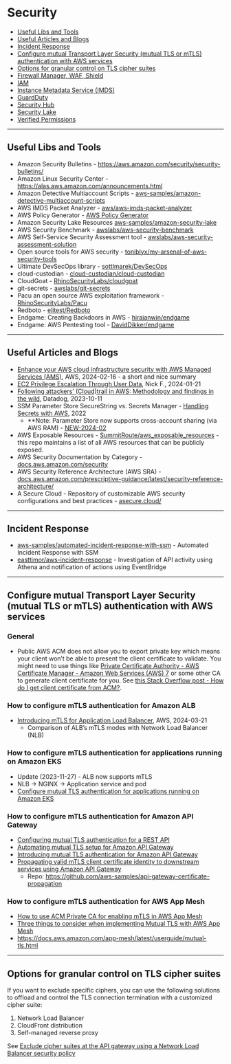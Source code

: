 
# Security

- [Useful Libs and Tools](#useful-libs-and-tools)
- [Useful Articles and Blogs](#useful-articles-and-blogs)
- [Incident Response](#incident-response)
- [Configure mutual Transport Layer Security (mutual TLS or mTLS) authentication with AWS services](#configure-mutual-transport-layer-security-mutual-tls-or-mtls-authentication-with-aws-services)
- [Options for granular control on TLS cipher suites](#options-for-granular-control-on-tls-cipher-suites)
- [Firewall Manager, WAF, Shield](./WAF-FirewallManager-Shield/README.md)
- [IAM](./IAM/)
- [Instance Metadata Service (IMDS)](./Security/aws_metadata/)
- [GuardDuty](./GuardDuty/)
- [Security Hub](./SecurityHub/)
- [Security Lake](./SecurityLake/)
- [Verified Permissions](./VerifiedPermissions/)

---
## Useful Libs and Tools

- Amazon Security Bulletins - https://aws.amazon.com/security/security-bulletins/
- Amazon Linux Security Center - https://alas.aws.amazon.com/announcements.html
- Amazon Detective Multiaccount Scripts - [aws-samples/amazon-detective-multiaccount-scripts](https://github.com/aws-samples/amazon-detective-multiaccount-scripts)
- AWS IMDS Packet Analyzer - [aws/aws-imds-packet-analyzer](https://github.com/aws/aws-imds-packet-analyzer)
- AWS Policy Generator - [AWS Policy Generator](https://awspolicygen.s3.amazonaws.com/policygen.html)
- Amazon Security Lake Resources [aws-samples/amazon-security-lake](https://github.com/aws-samples/amazon-security-lake)
- AWS Security Benchmark - [awslabs/aws-security-benchmark](https://github.com/awslabs/aws-security-benchmark)
- AWS Self-Service Security Assessment tool - [awslabs/aws-security-assessment-solution](https://github.com/awslabs/aws-security-assessment-solution)
- Open source tools for AWS security - [toniblyx/my-arsenal-of-aws-security-tools](https://github.com/toniblyx/my-arsenal-of-aws-security-tools)
- Ultimate DevSecOps library - [sottlmarek/DevSecOps](https://github.com/sottlmarek/DevSecOps)
- cloud-custodian - [cloud-custodian/cloud-custodian](https://github.com/cloud-custodian/cloud-custodian)
- CloudGoat - [RhinoSecurityLabs/cloudgoat](https://github.com/RhinoSecurityLabs/cloudgoat)
- git-secrets - [awslabs/git-secrets](https://github.com/awslabs/git-secrets)
- Pacu an open source AWS exploitation framework - [RhinoSecurityLabs/Pacu](https://github.com/RhinoSecurityLabs/pacu)
- Redboto - [elitest/Redboto](https://github.com/elitest/Redboto)
- Endgame: Creating Backdoors in AWS - [hirajanwin/endgame](https://github.com/hirajanwin/endgame)
- Endgame: AWS Pentesting tool - [DavidDikker/endgame](https://github.com/DavidDikker/endgame)


---
## Useful Articles and Blogs

- [Enhance your AWS cloud infrastructure security with AWS Managed Services (AMS)](https://aws.amazon.com/blogs/mt/enhance-your-aws-cloud-infrastructure-security-with-aws-managed-services-ams/), AWS, 2024-02-16 - a short and nice summary
- [EC2 Privilege Escalation Through User Data](https://hackingthe.cloud/aws/exploitation/local_ec2_priv_esc_through_user_data/), Nick F., 2024-01-21
- [Following attackers’ (Cloud)trail in AWS: Methodology and findings in the wild](https://securitylabs.datadoghq.com/articles/following-attackers-trail-in-aws-methodology-findings-in-the-wild/), Datadog, 2023-10-11
- SSM Parameter Store SecureString vs. Secrets Manager - [Handling Secrets with AWS](https://www.lastweekinaws.com/blog/handling-secrets-with-aws/), 2022
    - **Note: Parameter Store now supports cross-account sharing (via AWS RAM) - [NEW-2024-02](https://aws.amazon.com/about-aws/whats-new/2024/02/aws-systems-manager-parameter-store-cross-account-sharing/)
- AWS Exposable Resources - [SummitRoute/aws_exposable_resources](https://github.com/SummitRoute/aws_exposable_resources) - this repo maintains a list of all AWS resources that can be publicly exposed.
- AWS Security Documentation by Category - [docs.aws.amazon.com/security](https://docs.aws.amazon.com/security/)
- AWS Security Reference Architecture (AWS SRA) - [docs.aws.amazon.com/prescriptive-guidance/latest/security-reference-architecture/](https://docs.aws.amazon.com/prescriptive-guidance/latest/security-reference-architecture/architecture.html)
- A Secure Cloud - Repository of customizable AWS security configurations and best practices - [asecure.cloud/](https://asecure.cloud/)


---
## Incident Response

- [aws-samples/automated-incident-response-with-ssm](https://github.com/aws-samples/automated-incident-response-with-ssm) - Automated Incident Response with SSM
- [easttimor/aws-incident-response](https://github.com/easttimor/aws-incident-response) - Investigation of API activity using Athena and notification of actions using EventBridge


---
## Configure mutual Transport Layer Security (mutual TLS or mTLS) authentication with AWS services

### General

- Public AWS ACM does not allow you to export private key which means your client won’t be able to present the client certificate to validate. You might need to use things like [Private Certificate Authority - AWS Certificate Manager - Amazon Web Services (AWS) 7](https://aws.amazon.com/certificate-manager/private-certificate-authority/) or some other CA to generate client certificate for you. See [this Stack Overflow post - How do I get client certificate from ACM?](https://stackoverflow.com/questions/64606582/how-do-i-get-client-certificate-from-acm).

### How to configure mTLS authentication for Amazon ALB

- [Introducing mTLS for Application Load Balancer](https://aws.amazon.com/blogs/networking-and-content-delivery/introducing-mtls-for-application-load-balancer/), AWS, 2024-03-21
    - Comparison of ALB’s mTLS modes with Network Load Balancer (NLB)

### How to configure mTLS authentication for applications running on Amazon EKS

- Update (2023-11-27) - ALB now supports mTLS
- NLB → NGINX → Application service and pod
- [Configure mutual TLS authentication for applications running on Amazon EKS](https://docs.aws.amazon.com/prescriptive-guidance/latest/patterns/configure-mutual-tls-authentication-for-applications-running-on-amazon-eks.html)

### How to configure mTLS authentication for Amazon API Gateway

- [Configuring mutual TLS authentication for a REST API](https://docs.aws.amazon.com/apigateway/latest/developerguide/rest-api-mutual-tls.html)
- [Automating mutual TLS setup for Amazon API Gateway](https://aws.amazon.com/blogs/compute/automating-mutual-tls-setup-for-amazon-api-gateway/)
- [Introducing mutual TLS authentication for Amazon API Gateway](https://aws.amazon.com/blogs/compute/introducing-mutual-tls-authentication-for-amazon-api-gateway/)
- [Propagating valid mTLS client certificate identity to downstream services using Amazon API Gateway](https://aws.amazon.com/blogs/compute/propagating-valid-mtls-client-certificate-identity-to-downstream-services-using-amazon-api-gateway/)
    - Repo: https://github.com/aws-samples/api-gateway-certificate-propagation

### How to configure mTLS authentication for AWS App Mesh

- [How to use ACM Private CA for enabling mTLS in AWS App Mesh](https://aws.amazon.com/blogs/security/how-to-use-acm-private-ca-for-enabling-mtls-in-aws-app-mesh/)
- [Three things to consider when implementing Mutual TLS with AWS App Mesh](https://aws.amazon.com/blogs/containers/three-things-to-consider-when-implementing-mutual-tls-with-aws-app-mesh/)
- https://docs.aws.amazon.com/app-mesh/latest/userguide/mutual-tls.html


---
## Options for granular control on TLS cipher suites

If you want to exclude specific ciphers, you can use the following solutions to offload and control the TLS connection termination with a customized cipher suite:
1. Network Load Balancer
2. CloudFront distribution
3. Self-managed reverse proxy

See [Exclude cipher suites at the API gateway using a Network Load Balancer security policy](https://aws.amazon.com/blogs/security/exclude-cipher-suites-at-the-api-gateway-using-a-network-load-balancer-security-policy/)
